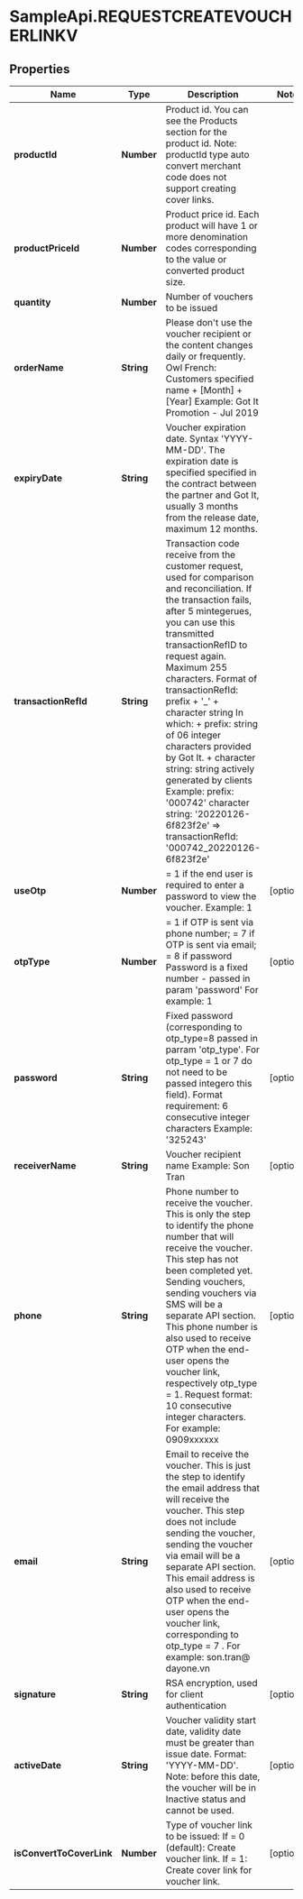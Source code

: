 # SampleApi.REQUESTCREATEVOUCHERLINKV

## Properties

Name | Type | Description | Notes
------------ | ------------- | ------------- | -------------
**productId** | **Number** | Product id. You can see the Products section for the product id. Note: productId type auto convert merchant code does not support creating cover links. | 
**productPriceId** | **Number** | Product price id. Each product will have 1 or more denomination codes corresponding to the value or converted product size. | 
**quantity** | **Number** | Number of vouchers to be issued | 
**orderName** | **String** | Please don&#39;t use the voucher recipient or the content changes daily or frequently. Owl French: Customers specified name + [Month] + [Year] Example: Got It Promotion - Jul 2019 | 
**expiryDate** | **String** | Voucher expiration date. Syntax &#39;YYYY-MM-DD&#39;. The expiration date is specified specified in the contract between the partner and Got It, usually 3 months from the release date, maximum 12 months. | 
**transactionRefId** | **String** | Transaction code receive from the customer request, used for comparison and reconciliation. If the transaction fails, after 5 mintegerues, you can use this transmitted transactionRefID to request again. Maximum 255 characters. Format of transactionRefId: prefix + &#39;_&#39; + character string In which: + prefix: string of 06 integer characters provided by Got It. + character string: string actively generated by clients Example: prefix: &#39;000742&#39; character string: &#39;20220126-6f823f2e&#39; &#x3D;&gt; transactionRefId: &#39;000742_20220126-6f823f2e&#39; | 
**useOtp** | **Number** | &#x3D; 1 if the end user is required to enter a password to view the voucher. Example: 1 | [optional] 
**otpType** | **Number** | &#x3D; 1 if OTP is sent via phone number; &#x3D; 7 if OTP is sent via email; &#x3D; 8 if password Password is a fixed number - passed in param &#39;password&#39; For example: 1 | [optional] 
**password** | **String** | Fixed password (corresponding to otp_type&#x3D;8 passed in parram &#39;otp_type&#39;. For otp_type &#x3D; 1 or 7 do not need to be passed integero this field). Format requirement: 6 consecutive integer characters Example: &#39;325243&#39; | [optional] 
**receiverName** | **String** | Voucher recipient name Example: Son Tran | [optional] 
**phone** | **String** | Phone number to receive the voucher. This is only the step to identify the phone number that will receive the voucher. This step has not been completed yet. Sending vouchers, sending vouchers via SMS will be a separate API section. This phone number is also used to receive OTP when the end-user opens the voucher link, respectively otp_type &#x3D; 1. Request format: 10 consecutive integer characters. For example: 0909xxxxxx | [optional] 
**email** | **String** | Email to receive the voucher. This is just the step to identify the email address that will receive the voucher. This step does not include sending the voucher, sending the voucher via email will be a separate API section. This email address is also used to receive OTP when the end-user opens the voucher link, corresponding to otp_type &#x3D; 7 . For example: son.tran@ dayone.vn | [optional] 
**signature** | **String** | RSA encryption, used for client authentication | [optional] 
**activeDate** | **String** | Voucher validity start date, validity date must be greater than issue date. Format: &#39;YYYY-MM-DD&#39;. Note: before this date, the voucher will be in Inactive status and cannot be used. | [optional] 
**isConvertToCoverLink** | **Number** | Type of voucher link to be issued: If &#x3D; 0 (default): Create voucher link. If &#x3D; 1: Create cover link for voucher link. | [optional] 


